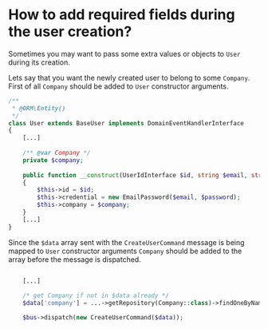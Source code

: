 # How to add required fields during the user creation?

Sometimes you may want to pass some extra values or objects to `User` during its creation.

Lets say that you want the newly created user to belong to some `Company`. First of all `Company` should be added to  `User` constructor arguments.

```php
/**
 * @ORM\Entity()
 */
class User extends BaseUser implements DomainEventHandlerInterface
{
    [...]
    
    /** @var Company */
    private $company;
    
    public function __construct(UserIdInterface $id, string $email, string $password, Company $company)
    {
        $this->id = $id;
        $this->credential = new EmailPassword($email, $password);
        $this->company = $company;
    }
    [...]
}
```

Since the `$data` array sent with the `CreateUserCommand` message is being mapped to `User` constructor arguments `Company` should be added to the array before the message is dispatched.


```php

    [...]
    
    /* get Company if not in $data already */
    $data['company'] = ...->getRepository(Company::class)->findOneByName('ACME Inc.');

    $bus->dispatch(new CreateUserCommand($data));

```

